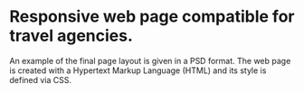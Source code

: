 # Responsive web page compatible for travel agencies.

An example of the final page layout is given in a PSD format. The web page is created with a Hypertext Markup Language (HTML) and its style is defined via CSS.

